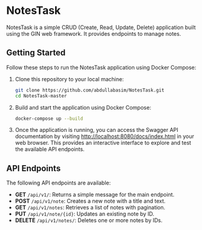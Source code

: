 # NotesTask

NotesTask is a simple CRUD (Create, Read, Update, Delete) application built using the GIN web framework. It provides endpoints to manage notes.

## Getting Started

Follow these steps to run the NotesTask application using Docker Compose:

1. Clone this repository to your local machine:

   ```bash
   git clone https://github.com/abdullabasim/NotesTask.git
   cd NotesTask-master
   ```

2. Build and start the application using Docker Compose:

   ```bash
   docker-compose up --build
   ```

3. Once the application is running, you can access the Swagger API documentation by visiting [http://localhost:8080/docs/index.html](http://localhost:8080/docs/index.html) in your web browser. This provides an interactive interface to explore and test the available API endpoints.

## API Endpoints

The following API endpoints are available:

- **GET** `/api/v1/`: Returns a simple message for the main endpoint.
- **POST** `/api/v1/note`: Creates a new note with a title and text.
- **GET** `/api/v1/notes`: Retrieves a list of notes with pagination.
- **PUT** `/api/v1/note/{id}`: Updates an existing note by ID.
- **DELETE** `/api/v1/notes/`: Deletes one or more notes by IDs.
